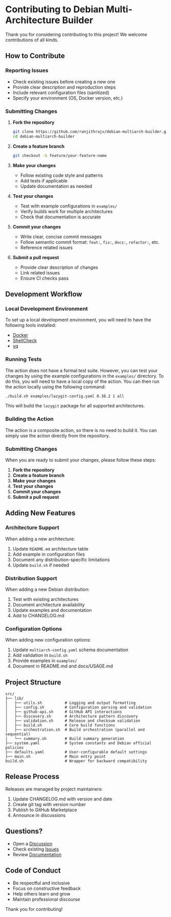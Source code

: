 # Contributing to Debian Multi-Architecture Builder

Thank you for considering contributing to this project! We welcome contributions of all kinds.

## How to Contribute

### Reporting Issues

- Check existing issues before creating a new one
- Provide clear description and reproduction steps
- Include relevant configuration files (sanitized)
- Specify your environment (OS, Docker version, etc.)

### Submitting Changes

1. **Fork the repository**
   ```bash
   git clone https://github.com/ranjithrajv/debian-multiarch-builder.git
   cd debian-multiarch-builder
   ```

2. **Create a feature branch**
   ```bash
   git checkout -b feature/your-feature-name
   ```

3. **Make your changes**
   - Follow existing code style and patterns
   - Add tests if applicable
   - Update documentation as needed

4. **Test your changes**
   - Test with example configurations in `examples/`
   - Verify builds work for multiple architectures
   - Check that documentation is accurate

5. **Commit your changes**
   - Write clear, concise commit messages
   - Follow semantic commit format: `feat:`, `fix:`, `docs:`, `refactor:`, etc.
   - Reference related issues

6. **Submit a pull request**
   - Provide clear description of changes
   - Link related issues
   - Ensure CI checks pass

## Development Workflow

### Local Development Environment

To set up a local development environment, you will need to have the following tools installed:

*   [Docker](https://www.docker.com/)
*   [ShellCheck](https://www.shellcheck.net/)
*   [yq](https://github.com/mikefarah/yq)

### Running Tests

The action does not have a formal test suite. However, you can test your changes by using the example configurations in the `examples/` directory. To do this, you will need to have a local copy of the action. You can then run the action locally using the following command:

```bash
./build.sh examples/lazygit-config.yaml 0.38.2 1 all
```

This will build the `lazygit` package for all supported architectures.

### Building the Action

The action is a composite action, so there is no need to build it. You can simply use the action directly from the repository.

### Submitting Changes

When you are ready to submit your changes, please follow these steps:

1.  **Fork the repository**
2.  **Create a feature branch**
3.  **Make your changes**
4.  **Test your changes**
5.  **Commit your changes**
6.  **Submit a pull request**

## Adding New Features

### Architecture Support

When adding a new architecture:
1. Update `README.md` architecture table
2. Add example in configuration files
3. Document any distribution-specific limitations
4. Update `build.sh` if needed

### Distribution Support

When adding a new Debian distribution:
1. Test with existing architectures
2. Document architecture availability
3. Update examples and documentation
4. Add to CHANGELOG.md

### Configuration Options

When adding new configuration options:
1. Update `multiarch-config.yaml` schema documentation
2. Add validation in `build.sh`
3. Provide examples in `examples/`
4. Document in README.md and docs/USAGE.md

## Project Structure

```
src/
├── lib/
│   ├── utils.sh          # Logging and output formatting
│   ├── config.sh         # Configuration parsing and validation
│   ├── github-api.sh     # GitHub API interactions
│   ├── discovery.sh      # Architecture pattern discovery
│   ├── validation.sh     # Release and checksum validation
│   ├── build.sh          # Core build functions
│   ├── orchestration.sh  # Build orchestration (parallel and sequential)
│   └── summary.sh        # Build summary generation
├── system.yaml           # System constants and Debian official policies
├── defaults.yaml         # User-configurable default settings
├── main.sh               # Main entry point
build.sh                  # Wrapper for backward compatibility
```

## Release Process

Releases are managed by project maintainers:
1. Update CHANGELOG.md with version and date
2. Create git tag with version number
3. Publish to GitHub Marketplace
4. Announce in discussions

## Questions?

- Open a [Discussion](https://github.com/ranjithrajv/debian-multiarch-builder/discussions)
- Check existing [Issues](https://github.com/ranjithrajv/debian-multiarch-builder/issues)
- Review [Documentation](docs/)

## Code of Conduct

- Be respectful and inclusive
- Focus on constructive feedback
- Help others learn and grow
- Maintain professional discourse

Thank you for contributing!
